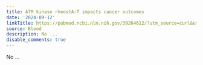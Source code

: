 ```yaml
---
title: ATM kinase rheostA-T impacts cancer outcomes
date: '2024-09-12'
linkTitle: https://pubmed.ncbi.nlm.nih.gov/39264612/?utm_source=curl&utm_medium=rss&utm_campaign=journals&utm_content=7603509&fc=None&ff=20240913200555&v=2.18.0.post9+e462414
source: Blood
description: No ...
disable_comments: true
---
```

No ...